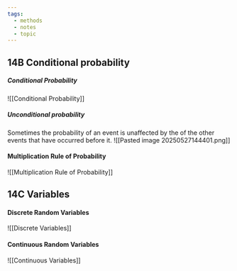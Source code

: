 ```yaml
---
tags:
  - methods
  - notes
  - topic
---
```

## 14B Conditional probability
##### Conditional Probability
![[Conditional Probability]]
##### Unconditional probability
Sometimes the probability of an event is unaffected by the of the other events that have occurred before it.
![[Pasted image 20250527144401.png]]
#### Multiplication Rule of Probability
![[Multiplication Rule of Probability]]
## 14C Variables
#### Discrete Random Variables
![[Discrete Variables]]

#### Continuous Random Variables
![[Continuous Variables]]


